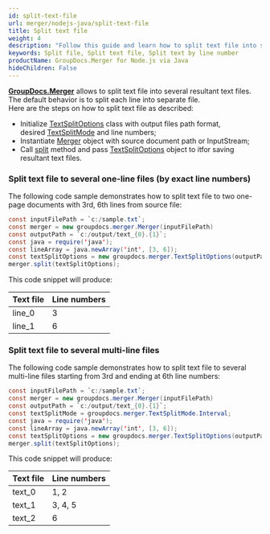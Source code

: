 ```yaml
---
id: split-text-file
url: merger/nodejs-java/split-text-file
title: Split text file
weight: 4
description: "Follow this guide and learn how to split text file into several resultant files using GroupDocs.Merger for Node.js via Java API."
keywords: Split file, Split text file, Split text by line number
productName: GroupDocs.Merger for Node.js via Java
hideChildren: False
---
```

[**GroupDocs.Merger**](https://products.groupdocs.com/merger/nodejs-java) allows to split text file into several resultant text files. The default behavior is to split each line into separate file.  
Here are the steps on how to split text file as described:

*   Initialize [TextSplitOptions](https://reference.groupdocs.com/java/merger/com.groupdocs.merger.domain.options/TextSplitOptions) class with output files path format, desired [TextSplitMode](https://reference.groupdocs.com/java/merger/com.groupdocs.merger.domain.options/TextSplitMode) and line numbers;
*   Instantiate [Merger](https://reference.groupdocs.com/java/merger/com.groupdocs.merger/Merger) object with source document path or InputStream;
*   Call [split](https://reference.groupdocs.com/java/merger/com.groupdocs.merger/Merger#split(com.groupdocs.merger.domain.options.interfaces.ITextSplitOptions)) method and pass [TextSplitOptions](https://reference.groupdocs.com/java/merger/com.groupdocs.merger.domain.options/TextSplitOptions) object to itfor saving resultant text files.

### Split text file to several one-line files (by exact line numbers)

The following code sample demonstrates how to split text file to two one-page documents with 3rd, 6th lines from source file:

```java
const inputFilePath = `c:/sample.txt`;
const merger = new groupdocs.merger.Merger(inputFilePath)
const outputPath = `c:/output/text_{0}.{1}`;
const java = require('java');
const lineArray = java.newArray('int', [3, 6]);
const textSplitOptions = new groupdocs.merger.TextSplitOptions(outputPath, lineArray);
merger.split(textSplitOptions);
```

This code snippet will produce:

| Text file | Line numbers |
| --- | --- |
| line_0 | 3 |
| line_1 | 6 |

### Split text file to several multi-line files 

The following code sample demonstrates how to split text file to several multi-line files starting from 3rd and ending at 6th line numbers:

```java
const inputFilePath = `c:/sample.txt`;
const merger = new groupdocs.merger.Merger(inputFilePath)
const outputPath = `c:/output/text_{0}.{1}`;
const textSplitMode = groupdocs.merger.TextSplitMode.Interval;
const java = require('java');
const lineArray = java.newArray('int', [3, 6]);
const textSplitOptions = new groupdocs.merger.TextSplitOptions(outputPath, textSplitMode, lineArray);
merger.split(textSplitOptions);
```

This code snippet will produce:

| Text file | Line numbers |
| --- | --- |
| text_0 | 1, 2 |
| text_1 | 3, 4, 5 |
| text_2 | 6 |

